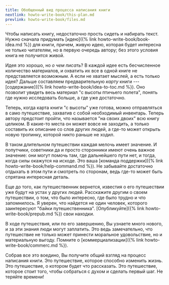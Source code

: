 ```yaml
---
title: Обобщенный вид процесса написания книги
nextlink: howto-write-book/this-plan.md
prevlink: howto-write-book/files.md
---
```


Чтобы написать книгу, недостаточно прость сидеть и набирать текст.
Нужно сначала придумать [идею]({% link howto-write-book/book-idea.md
%}) для книги, причем, живую идею, которая будет интересна не только
читателям, но в первую очередь автору; без этого условия книга не
получится живой.

Идея это хорошо, но *о чем писать*?  В каждой идее есть бесчисленное
количество материалов, и охватить их все в одной книге не
представляется возможным.  А если не хватает мыслей, а есть только
идея?  Дальше составляем предварительную *карту* книги ---
[содержание]({% link howto-write-book/idea-to-toc.md %}).  Оно
позволит увидеть весь материал "с высоты птичьего полета", понять где
нужно исследовать больше, а где уже достаточно.

Теперь, когда карта книги "с высоты" уже готова, можно отправляться в
само путешествие, захватив с собой необходимый инвентарь.  Теперь
автору предстоит пройти, что называется "на своих двоих" всю книгу
целиком.  В какие-то места он может вовсе не заходить, а только
составить их описание со слов других людей, а где-то может открыть
новую тропинку, которой никто раньше не ходил.

В таком длительном путешествии каждая мелочь имеет значение.  И
попутчики, советники да и просто сторонники имеют очень важное
значение: они могут помочь там, где дальнейшего пути нет, и тогда,
когда силы окажутся на исходе.  Это ваша [команда поддержки]({% link
howto-write-book/help-command.md %}).  Не забывайте достаточно
отдыхать в этом пути и смотреть по сторонам, ведь где-то может быть
спрятана интересная деталь.

Еще до того, как путешественник вернется, известия о его путешествии
уже будут на устах у других людей.  Расскажите другим о своем
путешествии, о том, что было интересно, где было трудно и что
запомнилось.  Я уверен, что найдется не один человек, которого
заинтересуют "байки путешественника".  [Опубликуйте]({% link
howto-write-book/prepub.md %}) свои находки.

В ходе путешествия, или по его завершению, Вы узнаете много нового, и
за эти знания люди могут заплатить.  Это ведь замечательно, что
путешествие не только может принести моральное удовольствие, но и
материальную выгоду.  Помните о [коммерциализации]({% link
howto-write-book/commerc.md %}).

Собрав все это воедино, Вы получите общий взгляд на процесс написания
книги.  Это путешествие, которое способно изменить жизнь.  Это
путешествие, о котором будет что рассказать.  Это путешествие, которое
стоит того, чтобы собраться с духом и сделать первый шаг.  Не теряйте
времени!
